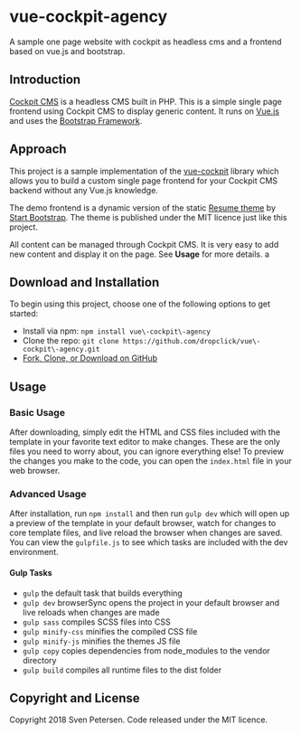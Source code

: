 # vue\-cockpit\-agency
A sample one page website with cockpit as headless cms and a frontend based on vue.js and bootstrap.

## Introduction

[Cockpit CMS](https://getcockpit.com) is a headless CMS built in PHP. This is a simple single page frontend using Cockpit CMS to display generic content. It runs on [Vue.js](https://vuejs.org/) and uses the [Bootstrap Framework](http://getbootstrap.com/).

## Approach

This project is a sample implementation of the [vue-cockpit](https://github.com/dropclick/vue-cockpit) library which allows you to build a custom single page frontend for your Cockpit CMS backend without any Vue.js knowledge.

The demo frontend is a dynamic version of the static [Resume theme](https://startbootstrap.com/template-overviews/resume/) by [Start Bootstrap](https://startbootstrap.com/). The theme is published under the MIT licence just like this project.

All content can be managed through Cockpit CMS. It is very easy to add new content and display it on the page. See **Usage** for more details.
a

## Download and Installation

To begin using this project, choose one of the following options to get started:
* Install via npm: `npm install vue\-cockpit\-agency`
* Clone the repo: `git clone https://github.com/dropclick/vue\-cockpit\-agency.git`
* [Fork, Clone, or Download on GitHub](https://github.com/dropclick/vue\-cockpit\-agency)

## Usage

### Basic Usage

After downloading, simply edit the HTML and CSS files included with the template in your favorite text editor to make changes. These are the only files you need to worry about, you can ignore everything else! To preview the changes you make to the code, you can open the `index.html` file in your web browser.

### Advanced Usage

After installation, run `npm install` and then run `gulp dev` which will open up a preview of the template in your default browser, watch for changes to core template files, and live reload the browser when changes are saved. You can view the `gulpfile.js` to see which tasks are included with the dev environment.

#### Gulp Tasks

- `gulp` the default task that builds everything
- `gulp dev` browserSync opens the project in your default browser and live reloads when changes are made
- `gulp sass` compiles SCSS files into CSS
- `gulp minify-css` minifies the compiled CSS file
- `gulp minify-js` minifies the themes JS file
- `gulp copy` copies dependencies from node_modules to the vendor directory
- `gulp build` compiles all runtime files to the dist folder


## Copyright and License

Copyright 2018 Sven Petersen. Code released under the MIT licence.


